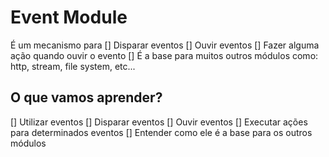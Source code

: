 # Event Module
É um mecanismo para 
[] Disparar eventos
[] Ouvir eventos
[] Fazer alguma ação quando ouvir o evento
[] É a base para muitos outros módulos como: http, stream, file system, etc...

## O que vamos aprender?
[] Utilizar eventos
[] Disparar eventos
[] Ouvir eventos
[] Executar ações para determinados eventos
[] Entender como ele é a base para os outros módulos
